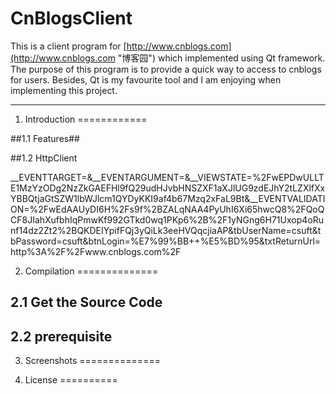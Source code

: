 CnBlogsClient
=============

This is a client program for [http://www.cnblogs.com](http://www.cnblogs.com "博客园") which implemented using Qt framework. The purpose of this program is to provide a quick way to access to cnblogs for users. Besides, Qt is my favourite tool and I am enjoying when implementing this project.

----------

1. Introduction
============

##1.1 Features##


##1.2 HttpClient

__EVENTTARGET=&__EVENTARGUMENT=&__VIEWSTATE=%2FwEPDwULLTE1MzYzODg2NzZkGAEFHl9fQ29udHJvbHNSZXF1aXJlUG9zdEJhY2tLZXlfXxYBBQtjaGtSZW1lbWJlcm1QYDyKKI9af4b67Mzq2xFaL9Bt&__EVENTVALIDATION=%2FwEdAAUyDI6H%2Fs9f%2BZALqNAA4PyUhI6Xi65hwcQ8%2FQoQCF8JIahXufbhIqPmwKf992GTkd0wq1PKp6%2B%2F1yNGng6H71Uxop4oRunf14dz2Zt2%2BQKDEIYpifFQj3yQiLk3eeHVQqcjiaAP&tbUserName=csuft&tbPassword=csuft&btnLogin=%E7%99%BB++%E5%BD%95&txtReturnUrl=http%3A%2F%2Fwww.cnblogs.com%2F

2. Compilation
==============

2.1 Get the Source Code
-----------------------

2.2 prerequisite
----------------

3. Screenshots
==============

4. License
==========



